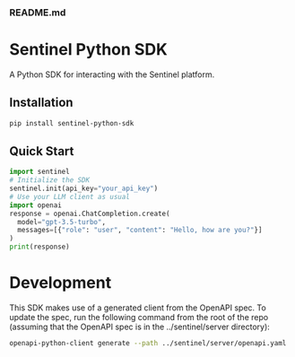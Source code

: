 ### README.md

# Sentinel Python SDK
A Python SDK for interacting with the Sentinel platform.

## Installation
```bash
pip install sentinel-python-sdk
```
  
## Quick Start
```python
import sentinel
# Initialize the SDK
sentinel.init(api_key="your_api_key")
# Use your LLM client as usual
import openai
response = openai.ChatCompletion.create(
  model="gpt-3.5-turbo",
  messages=[{"role": "user", "content": "Hello, how are you?"}]
)
print(response)
```

# Development 

This SDK makes use of a generated client from the OpenAPI spec. To update the spec, run the following command from the root of the repo (assuming that the OpenAPI spec is in the ../sentinel/server directory):

```bash
openapi-python-client generate --path ../sentinel/server/openapi.yaml  --output-path src/sentinel/api/generated --overwrite
```
